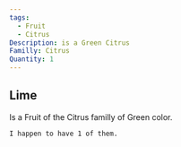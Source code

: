 ```yaml
---
tags:
  - Fruit
  - Citrus
Description: is a Green Citrus
Familly: Citrus
Quantity: 1
---
```

## Lime
Is a Fruit of the Citrus familly of Green color.
```
I happen to have 1 of them.
```

